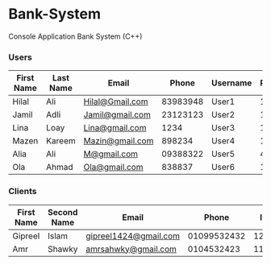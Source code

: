 # Bank-System
Console Application Bank System (C++)


### Users

| First Name | Last Name | Email           | Phone    | Username | Password | Permession    |
| ---------- | --------- | --------------- | -------- | -------- | -------- | ------------- |
| Hilal      | Ali       | Hilal@Gmail.com | 83983948 | User1    | 1234     | `NONE`        |
| Jamil      | Adli      | Jamil@gmail.com | 23123123 | User2    | 1234     | `FIND CLIENT` |
| Lina       | Loay      | Lina@gmail.com  | 1234     | User3    | 125      | `ALL`         |
| Mazen      | Kareem    | Mazin@gmail.com | 898234   | User4    | 1234     | `ALL`         |
| Alia       | Ali       | M@gmail.com     | 09388322 | User5    | 4323     | `ALL`         |
| Ola        | Ahmad     | Ola@gmail.com   | 838837   | User6    | 1234     | `ALL`         |

### Clients

| First Name | Second Name | Email                 | Phone       | ID   | Pass  | Balance |
| ---------- | ----------- | --------------------- | ----------- | ---- | ----- | ------- |
| Gipreel    | Islam       | gipreel1424@gmail.com | 01099532432 | 12   | 14246 | 242.00$ |
| Amr        | Shawky      | amrsahwky@gmail.com   | 0104532423  | 1131 | 1424  | 300.00$ |
